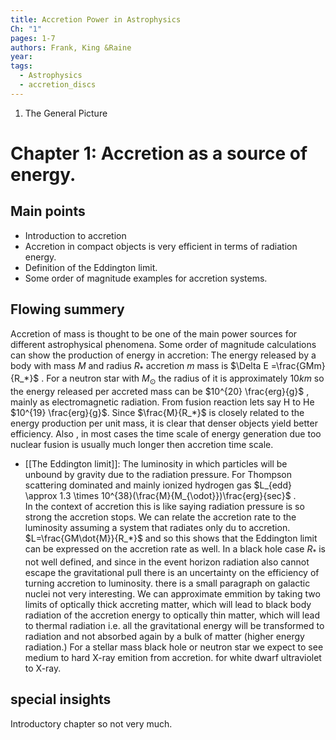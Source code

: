 ```yaml
---
title: Accretion Power in Astrophysics
Ch: "1"
pages: 1-7
authors: Frank, King &Raine
year: 
tags:
  - Astrophysics
  - accretion_discs
---
```

1. The General Picture
# Chapter 1: Accretion as a source of energy.


## Main points
- Introduction to accretion
- Accretion in compact objects is very efficient in terms of radiation energy.
- Definition of the Eddington limit.
- Some order of magnitude examples for accretion systems.

## Flowing summery
Accretion of mass is thought to be one of the main power sources for different astrophysical phenomena.
Some order of magnitude calculations can show the production of energy in accretion:
The energy released by a body with mass $M$ and radius $R_*$ accretion $m$ mass is $\Delta E =\frac{GMm}{R_*}$ . For a neutron star with $M_\odot$  the radius of it is approximately $10km$ so the energy released per accreted mass can be $10^{20} \frac{erg}{g}$ , mainly as electromagnetic radiation. From fusion reaction  lets say H to He $10^{19} \frac{erg}{g}$.
Since $\frac{M}{R_*}$ is closely related to the energy production per unit mass, it is clear that denser objects yield better efficiency.
Also , in most cases the time scale of energy generation due too nuclear fusion is usually much longer then accretion time scale.
- [[The Eddington limit]]: The luminosity in which particles will be unbound by gravity due to the radiation pressure.
For Thompson scattering dominated and mainly ionized hydrogen gas $L_{edd} \approx 1.3 \times 10^{38}(\frac{M}{M_{\odot}})\frac{erg}{sec}$ .  
In the context of accretion this is like saying radiation pressure is so strong the accretion stops.
We can relate the accretion rate to the luminosity assuming a system that radiates only du to accretion.
$L=\frac{GM\dot{M}}{R_*}$  and so this shows that the Eddington limit can be expressed on the accretion rate as well.
In a black hole case $R_*$ is not well defined, and since in the event horizon radiation also cannot escape the gravitational pull there is an uncertainty on the efficiency of turning accretion to luminosity. 
there is a small paragraph on galactic nuclei not very interesting. 
We can approximate emmition by taking two limits of optically thick accreting matter, which will lead to black body radiation of the accretion energy to optically thin matter, which will lead to thermal radiation i.e. all the gravitational energy will be transformed to radiation and not absorbed again by a bulk of matter (higher energy radiation.)
For a stellar mass black hole or neutron star we expect to see medium to hard X-ray emition from accretion. for white dwarf ultraviolet to X-ray.



## special insights
Introductory chapter so not very much.

